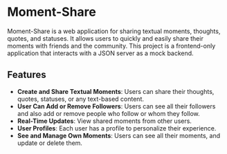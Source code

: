 # Moment-Share

Moment-Share is a web application for sharing textual moments, thoughts, quotes, and statuses. It allows users to quickly and easily share their moments with friends and the community. This project is a frontend-only application that interacts with a JSON server as a mock backend.

## Features

- **Create and Share Textual Moments**: Users can share their thoughts, quotes, statuses, or any text-based content.
- **User Can Add or Remove Followers**: Users can see all their followers and also add or remove people who follow or whom they follow.
- **Real-Time Updates**: View shared moments from other users.
- **User Profiles**: Each user has a profile to personalize their experience.
- **See and Manage Own Moments**: Users can see all their moments, and update or delete them.
